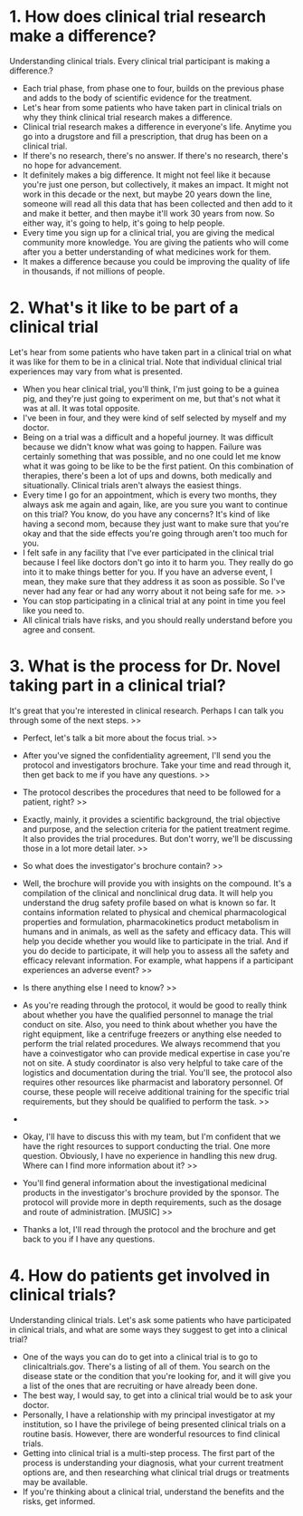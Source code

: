 # 1. How does clinical trial research make a difference?

Understanding clinical trials. Every clinical trial participant is making a difference.?
- Each trial phase, from phase one to four, builds on the previous phase and adds to the body of scientific evidence for the treatment.
- Let's hear from some patients who have taken part in clinical trials on why they think clinical trial research makes a difference.
-  Clinical trial research makes a difference in everyone's life. Anytime you go into a drugstore and fill a prescription, that drug has been on a clinical trial.
  - If there's no research, there's no answer. If there's no research, there's no hope for advancement.
  - It definitely makes a big difference. It might not feel like it because you're just one person, but collectively, it makes an impact. It might not work in this decade or the next, but maybe 20 years down the line, someone will read all this data that has been collected and then add to it and make it better, and then maybe it'll work 30 years from now. So either way, it's going to help, it's going to help people.
  - Every time you sign up for a clinical trial, you are giving the medical community more knowledge. You are giving the patients who will come after you a better understanding of what medicines work for them.
  - It makes a difference because you could be improving the quality of life in thousands, if not millions of people.


# 2. What's it like to be part of a clinical trial

Let's hear from some patients who have taken part in a clinical trial on what it was like for them to be in a clinical trial. 
Note that individual clinical trial experiences may vary from what is presented. 
- When you hear clinical trial, you'll think, I'm just going to be a guinea pig, and they're just going to experiment on me, but that's not what it was at all. It was total opposite.
- I've been in four, and they were kind of self selected by myself and my doctor.
- Being on a trial was a difficult and a hopeful journey. It was difficult because we didn't know what was going to happen. Failure was certainly something that was possible, and no one could let me know what it was going to be like to be the first patient. On this combination of therapies, there's been a lot of ups and downs, both medically and situationally. Clinical trials aren't always the easiest things.
- Every time I go for an appointment, which is every two months, they always ask me again and again, like, are you sure you want to continue on this trial? You know, do you have any concerns? It's kind of like having a second mom, because they just want to make sure that you're okay and that the side effects you're going through aren't too much for you.
- I felt safe in any facility that I've ever participated in the clinical trial because I feel like doctors don't go into it to harm you. They really do go into it to make things better for you. If you have an adverse event, I mean, they make sure that they address it as soon as possible. So I've never had any fear or had any worry about it not being safe for me. >>
- You can stop participating in a clinical trial at any point in time you feel like you need to.
- All clinical trials have risks, and you should really understand before you agree and consent. 


# 3. What is the process for Dr. Novel taking part in a clinical trial?

It's great that you're interested in clinical research. Perhaps I can talk you through some of the next steps. >>
- Perfect, let's talk a bit more about the focus trial. >>
-  After you've signed the confidentiality agreement, I'll send you the protocol and investigators brochure. Take your time and read through it, then get back to me if you have any questions. >>
-  The protocol describes the procedures that need to be followed for a patient, right? >>
-  Exactly, mainly, it provides a scientific background, the trial objective and purpose, and the selection criteria for the patient treatment regime. It also provides the trial procedures. But don't worry, we'll be discussing those in a lot more detail later. >>


-  So what does the investigator's brochure contain? >>
-   Well, the brochure will provide you with insights on the compound. It's a compilation of the clinical and nonclinical drug data. It will help you understand the drug safety profile based on what is known so far. It contains information related to physical and chemical pharmacological properties and formulation, pharmacokinetics product metabolism in humans and in animals, as well as the safety and efficacy data. This will help you decide whether you would like to participate in the trial. And if you do decide to participate, it will help you to assess all the safety and efficacy relevant information. For example, what happens if a participant experiences an adverse event? >>

-   Is there anything else I need to know? >>
-   As you're reading through the protocol, it would be good to really think about whether you have the qualified personnel to manage the trial conduct on site. Also, you need to think about whether you have the right equipment, like a centrifuge freezers or anything else needed to perform the trial related procedures. We always recommend that you have a coinvestigator who can provide medical expertise in case you're not on site. A study coordinator is also very helpful to take care of the logistics and documentation during the trial. You'll see, the protocol also requires other resources like pharmacist and laboratory personnel. Of course, these people will receive additional training for the specific trial requirements, but they should be qualified to perform the task. >>
-
-   Okay, I'll have to discuss this with my team, but I'm confident that we have the right resources to support conducting the trial. One more question. Obviously, I have no experience in handling this new drug. Where can I find more information about it? >>
-   You'll find general information about the investigational medicinal products in the investigator's brochure provided by the sponsor. The protocol will provide more in depth requirements, such as the dosage and route of administration. [MUSIC] >>
-    Thanks a lot, I'll read through the protocol and the brochure and get back to you if I have any questions.


# 4. How do patients get involved in clinical trials?

Understanding clinical trials. Let's ask some patients who have participated in clinical trials, and what are some ways they suggest to get into a clinical trial? 

- One of the ways you can do to get into a clinical trial is to go to clinicaltrials.gov. There's a listing of all of them. You search on the disease state or the condition that you're looking for, and it will give you a list of the ones that are recruiting or have already been done.
- The best way, I would say, to get into a clinical trial would be to ask your doctor.
- Personally, I have a relationship with my principal investigator at my institution, so I have the privilege of being presented clinical trials on a routine basis. However, there are wonderful resources to find clinical trials.
- Getting into clinical trial is a multi-step process. The first part of the process is understanding your diagnosis, what your current treatment options are, and then researching what clinical trial drugs or treatments may be available.
-  If you're thinking about a clinical trial, understand the benefits and the risks, get informed. 





















